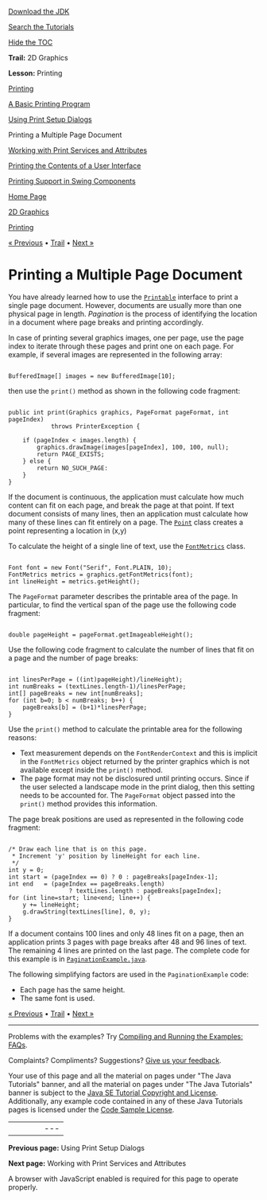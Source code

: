 [Download
the JDK](http://java.sun.com/javase/6/download.jsp)
  
[Search the
Tutorials](../../search.html)
  
[Hide the TOC](javascript:toggleLeft())

**Trail:** 2D Graphics
  
**Lesson:** Printing

[Printing](index.html)

[A Basic Printing Program](printable.html)

[Using Print Setup Dialogs](dialog.html)

Printing a Multiple Page Document

[Working with Print Services and Attributes](services.html)

[Printing the Contents of a User Interface](gui.html)

[Printing Support in Swing Components](swing.html)

[Home Page](../../index.html)
>
[2D Graphics](../index.html)
>
[Printing](index.html)

[« Previous](dialog.html) • [Trail](../TOC.html) • [Next »](services.html)

# Printing a Multiple Page Document

You have already learned how to use the
[`Printable`](http://download.oracle.com/javase/7/docs/api/java/awt/print/Printable.html)
interface to print a single page document.
However, documents are usually more than one physical page in length.
*Pagination* is the process of identifying the location in a document where
page breaks and printing accordingly.

In case of printing several graphics images, one per page, use the page
index to iterate through these pages and print one on
each page.
For example, if several images are represented in the following array:

```

BufferedImage[] images = new BufferedImage[10];

```

then use the `print()` method as shown in the following code
fragment:

```

public int print(Graphics graphics, PageFormat pageFormat, int pageIndex)
            throws PrinterException {

    if (pageIndex < images.length) {
        graphics.drawImage(images[pageIndex], 100, 100, null);
        return PAGE_EXISTS;
    } else {
        return NO_SUCH_PAGE:
    }
}

```

If the document is continuous, the application must calculate how much content
can fit on each page, and break the page at that point.
If text document consists of many lines, then an application must calculate how many of these lines can fit entirely on
a page.
The
[`Point`](http://download.oracle.com/javase/7/docs/api/java/awt/Point.html) class creates a point representing a location in (x,y)

To calculate the height of a single line of text, use the
[`FontMetrics`](http://download.oracle.com/javase/7/docs/api/java/awt/FontMetrics.html)
class.

```

Font font = new Font("Serif", Font.PLAIN, 10);
FontMetrics metrics = graphics.getFontMetrics(font);
int lineHeight = metrics.getHeight();

```

The `PageFormat` parameter describes the
printable area of the page. In particular, to find the vertical
span of the page use the following code fragment:

```

double pageHeight = pageFormat.getImageableHeight();

```

Use the following code fragment to calculate the number of lines that fit
on a page and the number of page breaks:

```

int linesPerPage = ((int)pageHeight)/lineHeight);
int numBreaks = (textLines.length-1)/linesPerPage;
int[] pageBreaks = new int[numBreaks];
for (int b=0; b < numBreaks; b++) {
    pageBreaks[b] = (b+1)*linesPerPage; 
}

```

Use the `print()` method to calculate the printable area for the
following reasons:

* Text measurement depends on the `FontRenderContext`
  and this is implicit in the `FontMetrics` object returned by
  the printer graphics which is not available except inside the
  `print()` method.
* The page format may not be disclosured until printing occurs. Since if
  the user selected a landscape mode in the print dialog, then this setting
  needs to be accounted for. The `PageFormat` object passed into
  the `print()` method provides this information.

The page break positions are used as represented in the following code
fragment:

```

/* Draw each line that is on this page.
 * Increment 'y' position by lineHeight for each line.
 */
int y = 0; 
int start = (pageIndex == 0) ? 0 : pageBreaks[pageIndex-1];
int end   = (pageIndex == pageBreaks.length)
                 ? textLines.length : pageBreaks[pageIndex];
for (int line=start; line<end; line++) {
    y += lineHeight;
    g.drawString(textLines[line], 0, y);
}

```

If a document contains 100 lines and only 48 lines fit on a page,
then an application prints 3 pages with page breaks after
48 and 96 lines of text. The remaining 4 lines are printed on the last page.
The complete code for this example is in
[`PaginationExample.java`](examples/PaginationExample.java).

The following simplifying factors are used in the `PaginationExample` code:

* Each page has the same height.
* The same font is used.

[« Previous](dialog.html)
•
[Trail](../TOC.html)
•
[Next »](services.html)

---

Problems with the examples? Try [Compiling and Running
the Examples: FAQs](../../information/run-examples.html).
  
Complaints? Compliments? Suggestions? [Give
us your feedback](http://download.oracle.com/javase/feedback.html).

Your use of this page and all the material on pages under "The Java Tutorials" banner,
and all the material on pages under "The Java Tutorials" banner is subject to the [Java SE Tutorial Copyright
and License](../../information/license.html).
Additionally, any example code contained in any of these Java
Tutorials pages is licensed under the
[Code
Sample License](http://developers.sun.com/license/berkeley_license.html).

|  |  |  |  |  |
| --- | --- | --- | --- | --- |
| |  |  | | --- | --- | | duke image | Oracle logo | | [About Oracle](http://www.oracle.com/us/corporate/index.html) | [Oracle Technology Network](http://www.oracle.com/technology/index.html) | [Terms of Service](https://www.samplecode.oracle.com/servlets/CompulsoryClickThrough?type=TermsOfService) | Copyright © 1995, 2011 Oracle and/or its affiliates. All rights reserved. |

**Previous page:** Using Print Setup Dialogs
  
**Next page:** Working with Print Services and Attributes




A browser with JavaScript enabled is required for this page to operate properly.